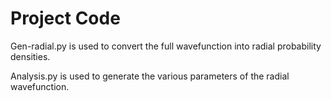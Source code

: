 # Project Code

Gen-radial.py is used to convert the full wavefunction into radial probability densities.

Analysis.py is used to generate the various parameters of the radial wavefunction.
